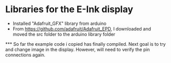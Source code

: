 # Libraries for the E-Ink display
- Installed "Adafruit_GFX" library from arduino
- From https://github.com/adafruit/Adafruit_EPD, I downloaded and moved the src folder to the arduino library folder

*** So far the example code i copied has finally compiled. Next goal is to try and change image in the display. However, will need to verify the pin connections again.